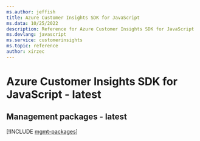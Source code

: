 ```yaml
---
ms.author: jeffish
title: Azure Customer Insights SDK for JavaScript
ms.data: 10/25/2022
description: Reference for Azure Customer Insights SDK for JavaScript
ms.devlang: javascript
ms.service: customerinsights
ms.topic: reference
author: xirzec
---
```

# Azure Customer Insights SDK for JavaScript - latest

## Management packages - latest
[!INCLUDE [mgmt-packages](customer-insights-mgmt-index.md)]